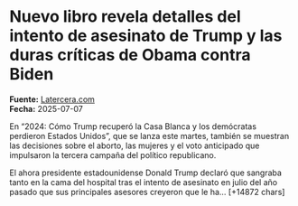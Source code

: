 # Nuevo libro revela detalles del intento de asesinato de Trump y las duras críticas de Obama contra Biden

**Fuente:** [Latercera.com](https://www.latercera.com/mundo/noticia/nuevo-libro-revela-detalles-del-intento-de-asesinato-de-trump-y-las-duras-criticas-de-obama-contra-biden/)  
**Fecha:** 2025-07-07

En “2024: Cómo Trump recuperó la Casa Blanca y los demócratas perdieron Estados Unidos”, que se lanza este martes, también se muestran las decisiones sobre el aborto, las mujeres y el voto anticipado que impulsaron la tercera campaña del político republicano.

El ahora presidente estadounidense Donald Trump declaró que sangraba tanto en la cama del hospital tras el intento de asesinato en julio del año pasado que sus principales asesores creyeron que le ha… [+14872 chars]
